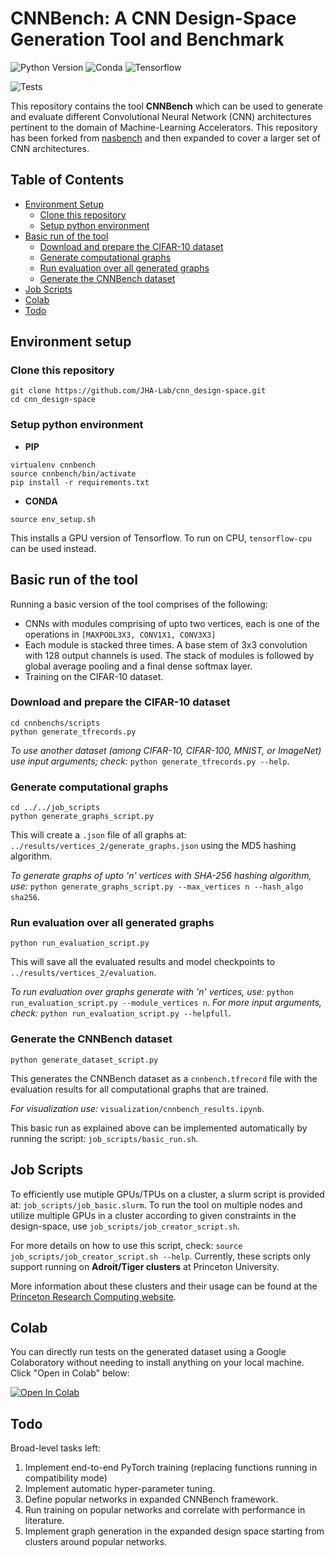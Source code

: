 # CNNBench: A CNN Design-Space Generation Tool and Benchmark

![Python Version](https://img.shields.io/badge/python-v3.6%20%7C%20v3.7%20%7C%20v3.8-blue)
![Conda](https://img.shields.io/badge/conda%7Cconda--forge-v4.8.3-blue)
![Tensorflow](https://img.shields.io/badge/tensorflow--gpu-v2.2-orange)
<!-- ![Commits Since Last Release](https://img.shields.io/github/commits-since/JHA-Lab/cnn_design-space/v0.2/main) -->
![Tests](https://github.com/JHA-Lab/cnn_design-space/workflows/tests/badge.svg)
<!-- ![Hits](https://hits.seeyoufarm.com/api/count/incr/badge.svg?url=https%3A%2F%2Fgithub.com%2FJHA-Lab%2Fcnn_design-space&count_bg=%23FFC401&title_bg=%23555555&icon=&icon_color=%23E7E7E7&title=hits&edge_flat=false) -->

This repository contains the tool **CNNBench** which can be used to generate and evaluate different Convolutional Neural Network (CNN) architectures pertinent to the domain of Machine-Learning Accelerators. 
This repository has been forked from [nasbench](https://github.com/google-research/nasbench) and then expanded to cover a larger set of CNN architectures.

## Table of Contents
- [Environment Setup](#environment-setup)
  - [Clone this repository](#clone-this-repository)
  - [Setup python environment](#setup-python-environment)
- [Basic run of the tool](#basic-run-of-the-tool)
  - [Download and prepare the CIFAR-10 dataset](#download-and-prepare-the-cifar\-10-dataset)
  - [Generate computational graphs](#generate-computational-graphs)
  - [Run evaluation over all generated graphs](#run-evaluation-over-all-generated-graphs)
  - [Generate the CNNBench dataset](#generate-the-cnnbench-dataset)
- [Job Scripts](#job-scripts)
- [Colab](#colab)
- [Todo](#todo)
  

## Environment setup

### Clone this repository
```
git clone https://github.com/JHA-Lab/cnn_design-space.git
cd cnn_design-space
```
### Setup python environment  
* **PIP**
```
virtualenv cnnbench
source cnnbench/bin/activate
pip install -r requirements.txt
```  
* **CONDA**
```
source env_setup.sh
```
This installs a GPU version of Tensorflow. To run on CPU, `tensorflow-cpu` can be used instead.

## Basic run of the tool

Running a basic version of the tool comprises of the following:
* CNNs with modules comprising of upto two vertices, each is one of the operations in `[MAXPOOL3X3, CONV1X1, CONV3X3]`
* Each module is stacked three times. A base stem of 3x3 convolution with 128 output channels is used. 
The stack of modules is followed by global average pooling and a final dense softmax layer.
* Training on the CIFAR-10 dataset.

### Download and prepare the CIFAR-10 dataset
```
cd cnnbenchs/scripts
python generate_tfrecords.py
```

_To use another dataset (among CIFAR-10, CIFAR-100, MNIST, or ImageNet) use input arguments; check:_ `python generate_tfrecords.py --help`.

### Generate computational graphs
```
cd ../../job_scripts
python generate_graphs_script.py
```
This will create a `.json` file of all graphs at: `../results/vertices_2/generate_graphs.json` using the MD5 hashing algorithm.

_To generate graphs of upto 'n' vertices with SHA-256 hashing algorithm, use:_ `python generate_graphs_script.py --max_vertices n --hash_algo sha256`.

### Run evaluation over all generated graphs
```
python run_evaluation_script.py
```
This will save all the evaluated results and model checkpoints to `../results/vertices_2/evaluation`.

_To run evaluation over graphs generate with 'n' vertices, use:_ `python run_evaluation_script.py --module_vertices n`. _For more input arguments, check:_ `python run_evaluation_script.py --helpfull`.

### Generate the CNNBench dataset
```
python generate_dataset_script.py
```
This generates the CNNBench dataset as a `cnnbench.tfrecord` file with the evaluation results for all computational graphs that are trained.

_For visualization use:_ `visualization/cnnbench_results.ipynb`.

This basic run as explained above can be implemented automatically by running the script: `job_scripts/basic_run.sh`.

## Job Scripts

To efficiently use mutiple GPUs/TPUs on a cluster, a slurm script is provided at: `job_scripts/job_basic.slurm`. To run the tool on multiple nodes and utilize multiple GPUs in a cluster according to given constraints in the design-space, use `job_scripts/job_creator_script.sh`. 

For more details on how to use this script, check: `source job_scripts/job_creator_script.sh --help`. Currently, these scripts only support running on **Adroit/Tiger clusters** at Princeton University.

More information about these clusters and their usage can be found at the [Princeton Research Computing website](https://researchcomputing.princeton.edu/systems-and-services/available-systems).

## Colab

You can directly run tests on the generated dataset using a Google Colaboratory without needing to install anything on your local machine. Click "Open in Colab" below:

[![Open In Colab](https://colab.research.google.com/assets/colab-badge.svg)](https://colab.research.google.com/github/JHA-Lab/cnn_design-space/blob/main/visualization/cnnbench_colab.ipynb)

## Todo

<!-- The total number of `TODO` statements in the code-base:

![TODOs Badge](https://byob.yarr.is/JHA-Lab/cnn_design-space/todos) -->

Broad-level tasks left:

1. Implement end-to-end PyTorch training (replacing functions running in compatibility mode)
2. Implement automatic hyper-parameter tuning.
3. Define popular networks in expanded CNNBench framework.
4. Run training on popular networks and correlate with performance in literature.
5. Implement graph generation in the expanded design space starting from clusters around popular networks.
